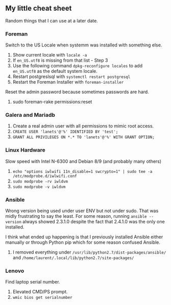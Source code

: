 ## My little cheat sheet

Random things that I can use at a later date.

### Foreman

Switch to the US Locale when systemm was installed with something else.
1. Show current locale with ```locale -a```
2. If ```en_US.utf8``` is missing from that list - Step 3
3. Use the following command ```dpkg-reconfigure locales``` to add ```en_US.utf8``` as the default system locale.
4. Restart postgreslsql with ```systemctl restart postgresql```
5. Restart the Foreman Installer with ```foreman-installer```

Reset the admin password because sometimes passwords are hard.
1. sudo foreman-rake permissions:reset

### Galera and Mariadb
1. Create a real admin user with all permissions to mimic root access.
2. ```CREATE USER 'lanets'@'%' IDENTIFIED BY 'test'; ```
3. ```GRANT ALL PRIVILEGES ON *.* TO 'lanets'@'%' WITH GRANT OPTION;```


### Linux Hardware
Slow speed with Intel N-6300 and Debian 8/9 (and probably many others)
1. ```echo "options iwlwifi 11n_disable=1 swcrypto=1" | sudo tee -a /etc/modprobe.d/iwlwifi.conf```
2. ```sudo modprobe -rv iwldvm```
3. ```sudo modprobe -v iwldvm```

### Ansible
Wrong version being used under user ENV but not under sudo. That was midly frustrating to say the least. For some reason, running ```ansible --version``` always showed 2.3.1.0 despite the fact that 2.4.1.0 was the only one installed.

I think what ended up happening is that I previously installed Ansible either manually or through Python pip which for some reason confused Ansible.
1. I removed everything under ```/usr/lib/python2.7/dist-packages/ansible/``` and ```/home/laurent/.local/lib/python2.7/site-packages/```

### Lenovo
Find laptop serial number.
1. Elevated CMD/PS prompt.
2. ```wmic bios get serialnumber```
